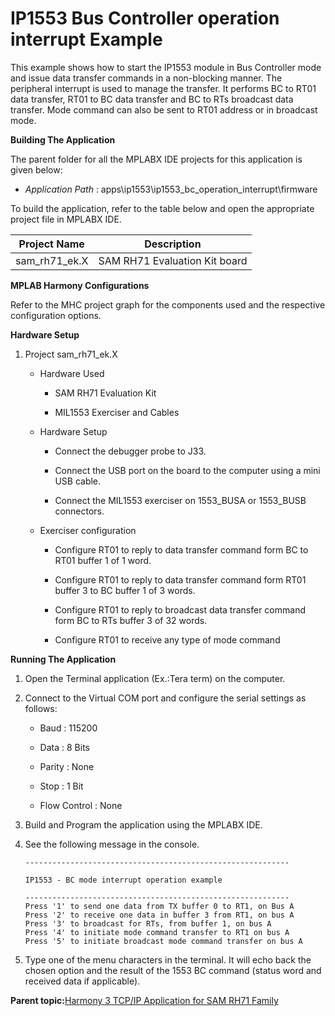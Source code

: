 # IP1553 Bus Controller operation interrupt Example

This example shows how to start the IP1553 module in Bus Controller mode and issue data transfer commands in a non-blocking manner. The peripheral interrupt is used to manage the transfer. It performs BC to RT01 data transfer, RT01 to BC data transfer and BC to RTs broadcast data transfer. Mode command can also be sent to RT01 address or in broadcast mode.

**Building The Application**

The parent folder for all the MPLABX IDE projects for this application is given below:

-   *Application Path* : apps\\ip1553\\ip1553\_bc\_operation\_interrupt\\firmware


To build the application, refer to the table below and open the appropriate project file in MPLABX IDE.

|Project Name|Description|
|------------|-----------|
|sam\_rh71\_ek.X|SAM RH71 Evaluation Kit board|

**MPLAB Harmony Configurations**

Refer to the MHC project graph for the components used and the respective configuration options.

**Hardware Setup**

1.  Project sam\_rh71\_ek.X

    -   Hardware Used

        -   SAM RH71 Evaluation Kit

        -   MIL1553 Exerciser and Cables

    -   Hardware Setup

        -   Connect the debugger probe to J33.

        -   Connect the USB port on the board to the computer using a mini USB cable.

        -   Connect the MIL1553 exerciser on 1553\_BUSA or 1553\_BUSB connectors.

    -   Exerciser configuration

        -   Configure RT01 to reply to data transfer command form BC to RT01 buffer 1 of 1 word.

        -   Configure RT01 to reply to data transfer command form RT01 buffer 3 to BC buffer 1 of 3 words.

        -   Configure RT01 to reply to broadcast data transfer command form BC to RTs buffer 3 of 32 words.

        -   Configure RT01 to receive any type of mode command


**Running The Application**

1.  Open the Terminal application \(Ex.:Tera term\) on the computer.

2.  Connect to the Virtual COM port and configure the serial settings as follows:

    -   Baud : 115200

    -   Data : 8 Bits

    -   Parity : None

    -   Stop : 1 Bit

    -   Flow Control : None

3.  Build and Program the application using the MPLABX IDE.

4.  See the following message in the console.

    ```console
    -----------------------------------------------------------
    
    IP1553 - BC mode interrupt operation example
    
    -----------------------------------------------------------
    Press '1' to send one data from TX buffer 0 to RT1, on Bus A
    Press '2' to receive one data in buffer 3 from RT1, on bus A
    Press '3' to broadcast for RTs, from buffer 1, on bus A
    Press '4' to initiate mode command transfer to RT1 on bus A
    Press '5' to initiate broadcast mode command transfer on bus A
    ```

5.  Type one of the menu characters in the terminal. It will echo back the chosen option and the result of the 1553 BC command \(status word and received data if applicable\).


**Parent topic:**[Harmony 3 TCP/IP Application for SAM RH71 Family](GUID-0FE369B7-375D-42F0-8D67-D9C7A969446F.md)


